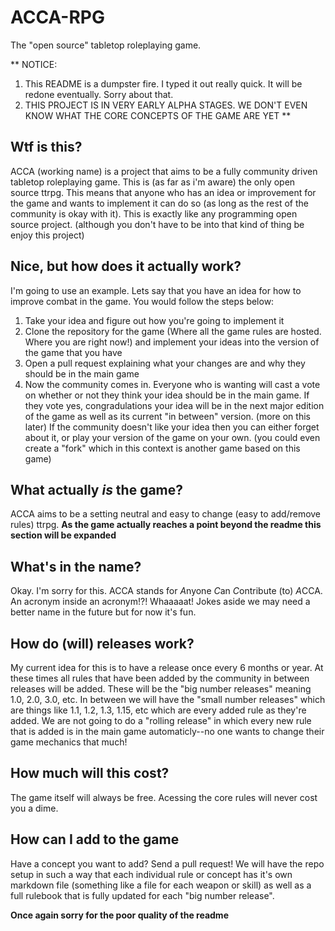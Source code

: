 # ACCA-RPG
The "open source" tabletop roleplaying game.


**
NOTICE:
1) This README is a dumpster fire. I typed it out really quick. It will be redone eventually. Sorry about that.
2) THIS PROJECT IS IN VERY EARLY ALPHA STAGES. WE DON'T EVEN KNOW WHAT THE CORE CONCEPTS OF THE GAME ARE YET
**


## Wtf is this?
ACCA (working name) is a project that aims to be a fully community driven tabletop roleplaying game. This is (as far as i'm aware) the only open source ttrpg. This means that anyone who has an idea or improvement for the game and wants to implement it can do so (as long as the rest of the community is okay with it). This is exactly like any programming open source project. (although you don't have to be into that kind of thing be enjoy this project)

## Nice, but how does it actually work?
I'm going to use an example. Lets say that you have an idea for how to improve combat in the game. You would follow the steps below:
1) Take your idea and figure out how you're going to implement it
2) Clone the repository for the game (Where all the game rules are hosted. Where you are right now!) and implement your ideas into the version of the game that you have
3) Open a pull request explaining what your changes are and why they should be in the main game
4) Now the community comes in. Everyone who is wanting will cast a vote on whether or not they think your idea should be in the main game. If they vote yes, congradulations your idea will be in the next major edition of the game as well as its current "in between" version. (more on this later) If the community doesn't like your idea then you can either forget about it, or play your version of the game on your own. (you could even create a "fork" which in this context is another game based on this game)

## What actually *is* the game?
ACCA aims to be a setting neutral and easy to change (easy to add/remove rules) ttrpg. **As the game actually reaches a point beyond the readme this section will be expanded**

## What's in the name?
Okay. I'm sorry for this. ACCA stands for *A*nyone *C*an *C*ontribute (to) *A*CCA. An acronym inside an acronym!?! Whaaaaat! Jokes aside we may need a better name in the future but for now it's fun.

## How do (will) releases work?
My current idea for this is to have a release once every 6 months or year. At these times all rules that have been added by the community in between releases will be added. These will be the "big number releases" meaning 1.0, 2.0, 3.0, etc. In between we will have the "small number releases" which are things like 1.1, 1.2, 1.3, 1.15, etc which are every added rule as they're added. We are not going to do a "rolling release" in which every new rule that is added is in the main game automaticly--no one wants to change their game mechanics that much! 

## How much will this cost?
The game itself will always be free. Acessing the core rules will never cost you a dime.

## How can I add to the game
Have a concept you want to add? Send a pull request! We will have the repo setup in such a way that each individual rule or concept has it's own markdown file (something like a file for each weapon or skill) as well as a full rulebook that is fully updated for each "big number release".

**Once again sorry for the poor quality of the readme**
